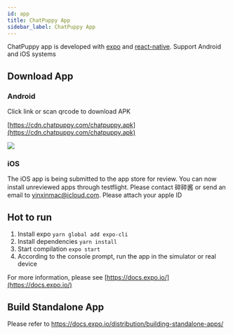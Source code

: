 ```yaml
---
id: app
title: ChatPuppy App
sidebar_label: ChatPuppy App
---
```


ChatPuppy app is developed with [expo](https://expo.io/) and [react-native](https://reactnative.dev/). Support Android and iOS systems

## Download App

### Android

Click link or scan qrcode to download APK

[https://cdn.chatpuppy.com/chatpuppy.apk](https://cdn.chatpuppy.com/chatpuppy.apk)

![](/img/android-download-qrcode.png)

### iOS

The iOS app is being submitted to the app store for review. You can now install unreviewed apps through testflight. Please contact 碎碎酱 or send an email to <yinxinmac@icloud.com>. Please attach your apple ID

## Hot to run

1. Install expo `yarn global add expo-cli`
2. Install dependencies `yarn install`
3. Start compilation `expo start`
4. According to the console prompt, run the app in the simulator or real device

For more information, please see [https://docs.expo.io/](https://docs.expo.io/)

## Build Standalone App

Please refer to <https://docs.expo.io/distribution/building-standalone-apps/>